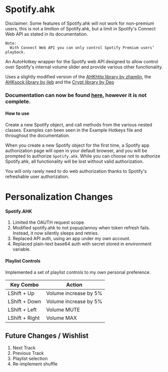 # Spotify.ahk

Disclaimer: Some features of Spotify.ahk will not work for non-premium users, this is not a limition of Spotify.ahk, but a limit in Spotify's Connect Web API as stated in its documentation.
```
Note:
  With Connect Web API you can only control Spotify Premium users’ playback.
``` 

An AutoHotkey wrapper for the Spotify web API designed to allow control over Spotify's internal volume slider and provide various other functionality.

Uses a slightly modified version of the [AHKhttp library by zhamlin](https://github.com/zhamlin/AHKhttp), the [AHKsock library by jleb](https://github.com/jleb/AHKsock) and the [Crypt library by Deo](https://autohotkey.com/board/topic/67155-ahk-l-crypt-ahk-cryptography-class-encryption-hashing/)

### Documentation can now be found [here](https://cloakersmoker.github.io/Spotify.ahk/index.html), however it is not complete.

#### How to use
Create a new Spotify object, and call methods from the various nested classes. Examples can been seen in the Example Hotkeys file and throughout the documentation.

When you create a new Spotify object for the first time, a Spotify app authorization page will open in your default browser, and you will be prompted to authorize `Spotify.ahk`.
While you can choose not to authorize Spotify.ahk, all functionality will be lost without valid authorization. 

You will only rarely need to do web authorization thanks to Spotify's refreshable user authorization.

# Personalization Changes 

#### Spotify.AHK
1. Limited the OAUTH request scope.
2. Modified spotify.ahk to not popup/annoy when token refresh fails. Instead, it now silently sleeps and retries.
3. Replaced API auth, using an app under my own account.
4. Replaced plain-text base64 auth with secret stored in environment variable.


#### Playlist Controls
Implemented a set of playlist controls to my own personal preference.

| Key Combo  | Action |
| ------------- | ------------- |
| LShift + Up  | Volume increase by 5% |
| LShift + Down  | Volume increase by 5%  |
| LShift + Left  | Volume MUTE |
| LShift + Right  | Volume MAX  |

## Future Changes / Wishlist
1. Next Track
2. Previous Track
3. Playlist selection 
4. Re-implement shuffle

